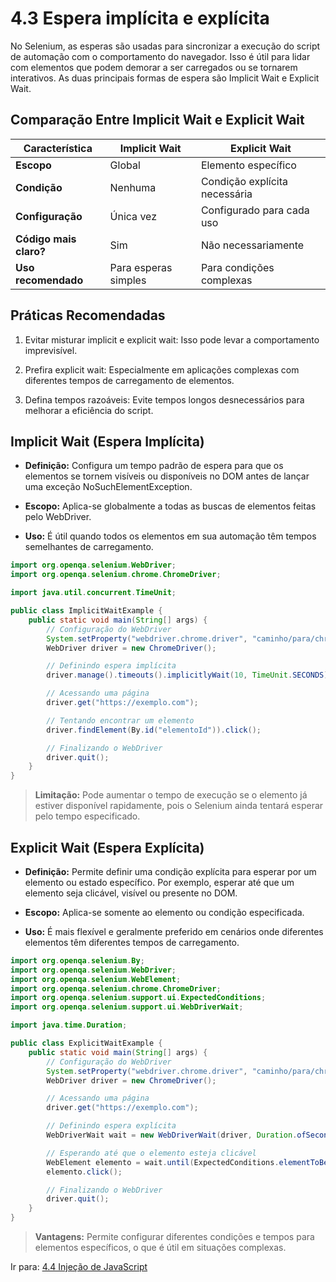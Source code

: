 # 4.3 Espera implícita e explícita

No Selenium, as esperas são usadas para sincronizar a execução do script de automação com o comportamento do navegador. Isso é útil para lidar com elementos que podem demorar a ser carregados ou se tornarem interativos. As duas principais formas de espera são Implicit Wait e Explicit Wait.

## Comparação Entre Implicit Wait e Explicit Wait
| **Característica**     | **Implicit Wait**    | **Explicit Wait**             |
| ---------------------- | -------------------- | ----------------------------- |
| **Escopo**             | Global               | Elemento específico           |
| **Condição**           | Nenhuma              | Condição explícita necessária |
| **Configuração**       | Única vez            | Configurado para cada uso     |
| **Código mais claro?** | Sim                  | Não necessariamente           |
| **Uso recomendado**    | Para esperas simples | Para condições complexas      |

## Práticas Recomendadas
1. Evitar misturar implicit e explicit wait: Isso pode levar a comportamento imprevisível.

2. Prefira explicit wait: Especialmente em aplicações complexas com diferentes tempos de carregamento de elementos.

3. Defina tempos razoáveis: Evite tempos longos desnecessários para melhorar a eficiência do script.

## Implicit Wait (Espera Implícita)

- **Definição:** Configura um tempo padrão de espera para que os elementos se tornem visíveis ou disponíveis no DOM antes de lançar uma exceção NoSuchElementException.

- **Escopo:** Aplica-se globalmente a todas as buscas de elementos feitas pelo WebDriver.

- **Uso:** É útil quando todos os elementos em sua automação têm tempos semelhantes de carregamento.

```Java
import org.openqa.selenium.WebDriver;
import org.openqa.selenium.chrome.ChromeDriver;

import java.util.concurrent.TimeUnit;

public class ImplicitWaitExample {
    public static void main(String[] args) {
        // Configuração do WebDriver
        System.setProperty("webdriver.chrome.driver", "caminho/para/chromedriver");
        WebDriver driver = new ChromeDriver();

        // Definindo espera implícita
        driver.manage().timeouts().implicitlyWait(10, TimeUnit.SECONDS);

        // Acessando uma página
        driver.get("https://exemplo.com");

        // Tentando encontrar um elemento
        driver.findElement(By.id("elementoId")).click();

        // Finalizando o WebDriver
        driver.quit();
    }
}

```

> **Limitação:** Pode aumentar o tempo de execução se o elemento já estiver disponível rapidamente, pois o Selenium ainda tentará esperar pelo tempo especificado.

## Explicit Wait (Espera Explícita)

- **Definição:** Permite definir uma condição explícita para esperar por um elemento ou estado específico. Por exemplo, esperar até que um elemento seja clicável, visível ou presente no DOM.

- **Escopo:** Aplica-se somente ao elemento ou condição especificada.

- **Uso:** É mais flexível e geralmente preferido em cenários onde diferentes elementos têm diferentes tempos de carregamento.

```Java
import org.openqa.selenium.By;
import org.openqa.selenium.WebDriver;
import org.openqa.selenium.WebElement;
import org.openqa.selenium.chrome.ChromeDriver;
import org.openqa.selenium.support.ui.ExpectedConditions;
import org.openqa.selenium.support.ui.WebDriverWait;

import java.time.Duration;

public class ExplicitWaitExample {
    public static void main(String[] args) {
        // Configuração do WebDriver
        System.setProperty("webdriver.chrome.driver", "caminho/para/chromedriver");
        WebDriver driver = new ChromeDriver();

        // Acessando uma página
        driver.get("https://exemplo.com");

        // Definindo espera explícita
        WebDriverWait wait = new WebDriverWait(driver, Duration.ofSeconds(10));

        // Esperando até que o elemento esteja clicável
        WebElement elemento = wait.until(ExpectedConditions.elementToBeClickable(By.id("elementoId")));
        elemento.click();

        // Finalizando o WebDriver
        driver.quit();
    }
}

```

> **Vantagens:** Permite configurar diferentes condições e tempos para elementos específicos, o que é útil em situações complexas.

Ir para: [4.4 Injeção de JavaScript](4-Injecao-de-javascript.md)
